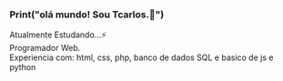 ### Print("olá mundo! Sou Tcarlos.👋") 
Atualmente Estudando...⚡ <br>
Programador Web.<br>
Experiencia com: html, css, php, banco de dados SQL e basico de js e python<br>


<!--
**tcarlos11/tcarlos11** is a ✨ _special_ ✨ repository because its `README.md` (this file) appears on your GitHub profile.

Here are some ideas to get you started:

- 🔭 I’m currently working on ...
- 🌱 I’m currently learning ...
- 👯 I’m looking to collaborate on ...
- 🤔 I’m looking for help with ...
- 💬 Ask me about ...
- 📫 How to reach me: ...
- 😄 Pronouns: ...
- ⚡ Fun fact: ...
-->
